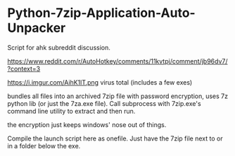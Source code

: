 # Python-7zip-Application-Auto-Unpacker
Script for ahk subreddit discussion.

https://www.reddit.com/r/AutoHotkey/comments/11kvtpj/comment/jb96dv7/?context=3

https://i.imgur.com/AihK1lT.png virus total (includes a few exes)


bundles all files into an archived 7zip file with password encryption, uses 7z python lib (or just the 7za.exe file). Call subprocess with 7zip.exe's command line utility to extract and then run.

the encryption just keeps windows' nose out of things.

Compile the launch script here as onefile. Just have the 7zip file next to or in a folder below the exe.

